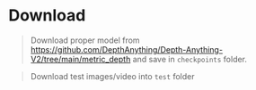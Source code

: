 # Download

> Download proper model from https://github.com/DepthAnything/Depth-Anything-V2/tree/main/metric_depth and save in `checkpoints` folder.

> Download test images/video into `test` folder